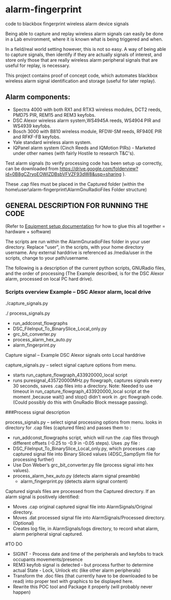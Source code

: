 # alarm-fingerprint
code to blackbox fingerprint wireless alarm device signals

Being able to capture and replay wireless alarm signals can easily be done in a Lab environment, where it is known what is being triggered and when.

In a field/real world setting however, this is not so easy. A way of being able to capture signals, then identify if they are actually signals of interest, and store only those that are really wireless alarm peripheral signals that are useful for replay, is necessary.

This project contains proof of concept code, which automates blackbox wireless alarm signal identification and storage (useful for  later replay).

## Alarm components:
- Spectra 4000 with both RX1 and RTX3 wireless modules, DCT2 reeds, PMD75 PIR, REM15 and REM3 keyfobs.
- DSC Alexor wireless alarm system,WS4945A reeds, WS4904 PIR and WS4939 keyfobs.
- Bosch 3000 with B810 wireless module, RFDW-SM reeds, RF940E PIR and RFKF-FB keyfobs.
- Yale standard wireless alarm system.
- IQPanel alarm system (Cinch Reeds and IQMotion PIRs) - Marketed under other names (with fairly Hostile to research T&C's).

Test alarm signals (to verify processing code has been setup up correctly, can be downloaded from https://drive.google.com/folderview?id=0B8gCZryoEOWIZDBsbVFVZF93dW8&usp=sharing ).

These .cap files must be placed in the Captured folder (within the home\user\alarm-fingerprint\AlarmGnuRadioFiles Folder structure)

## GENERAL DESCRIPTION FOR RUNNING THE CODE

(Refer to [Equipment setup documentation](https://github.com/bitrat/alarm-fingerprint/blob/master/equipment%20setup%20and%20documentation/Equipment%20and%20Software%20setup.md) for how to glue this all together = hardware + software)

The scripts are run within the AlarmGnuradioFiles folder in your user directory. Replace "user", in the scripts, with your home directory username. Any external harddrive is referenced as /media/user in the scripts, change to your path/username.
  
The following is a description of the current python scripts, GNURadio files, and the order of processing (The Example described, is for the DSC Alexor alarm, processed on local PC hard drive).

### Scripts overview Example – DSC Alexor alarm, local drive

./capture_signals.py

./ process_signals.py 
   - run_addconst_flowgraphs 
   - DSC_FileInput_To_BinarySlice_Local_only.py 
   - grc_bit_converter.py 
   - process_alarm_hex_auto.py 
   - alarm_fingerprint.py

Capture signal – Example DSC Alexor signals onto Local harddrive

capture_signals.py – select signal capture options from menu.
  - starts run_capture_flowgraph_433920000_local script
  - runs puresignal_435720000MHz.py flowgraph, captures signals every 30 seconds, saves .cap files into a directory.
Note: Needed to use timeout in run_capture_flowgraph_433920000_local script at the moment ,because wait() and stop() didn't work in .grc flowgraph code. (Could possibly do this with GnuRadio Block message passing). 

###Process signal description

process_signals.py – select signal processing options from menu. looks in directory for .cap files (captured files) and passes them to :
- run_addconst_flowgraphs script, which will run the .cap files through different offsets (-0.25 to -0.9 in -0.05 steps). Uses .py file :
- DSC_FileInput_To_BinarySlice_Local_only.py, which processes .cap captured signal file into Binary Sliced values (4DSC_SampSym file for processing further)
- Use Don Weber’s grc_bit_converter.py file (process signal into hex values).
- process_alarm_hex_auto.py (detects alarm signal preamble)
  - alarm_fingerprint.py (detects alarm signal content)

Captured signals files are processed from the Captured directory. If an alarm signal is positively identified:

- Moves .cap original captured signal file into AlarmSignals/Original directory.
- Moves .dat processed signal file into AlarmSignals/Processed directory. (Optional)
- Creates log file, in AlarmSignals/logs directory, to record what alarm, alarm peripheral signal captured.

#TO DO
* SIGINT - Process date and time of the peripherals and keyfobs to track occupants movements/presence
* REM3 keyfob signal is detected - but process further to determine actual State - Lock, Unlock etc (like other alarm peripherals)
* Transform the .doc files (that currently have to be downloaded to be read) into proper text with graphics to be displayed here.
* Rewrite this POC tool and Package it properly (will probably never happen)
